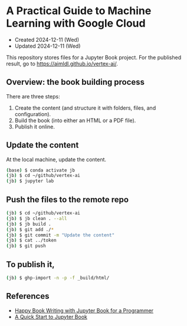 # A Practical Guide to Machine Learning with Google Cloud
- Created 2024-12-11 (Wed)
- Updated 2024-12-11 (Wed)

This repository stores files for a Jupyter Book project. 
For the published result, go to https://aimldl.github.io/vertex-ai/.

## Overview: the book building process
There are three steps:
1. Create the content (and structure it with folders, files, and configuration).
2. Build the book (into either an HTML or a PDF file).
3. Publish it online.

## Update the content 
At the local machine, update the content.
```bash
(base) $ conda activate jb
(jb) $ cd ~/github/vertex-ai
(jb) $ jupyter lab
```

## Push the files to the remote repo
 
```bash
(jb) $ cd ~/github/vertex-ai
(jb) $ jb clean . --all
(jb) $ jb build .
(jb) $ git add ./*
(jb) $ git commit -m "Update the content"
(jb) $ cat ../token
(jb) $ git push
```
## To publish it,

```bash
(jb) $ ghp-import -n -p -f _build/html/
```

## References
- [Happy Book Writing with Jupyter Book for a Programmer](https://docs.google.com/document/d/1XQWcRHX990Od6lShArrVzlKUOTdtHs3uFVqvJEp8rqM/edit?tab=t.0)
- [A Quick Start to Jupyter Book](https://docs.google.com/document/d/1PXdBtuoIniWVbuAqwCFzM44fuYRyVbnd84CvRVcIA3M/edit?tab=t.0#heading=h.nghxr9spi7kt)
